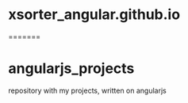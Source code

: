 
# xsorter_angular.github.io
=======
# angularjs_projects

repository with my projects, written on angularjs